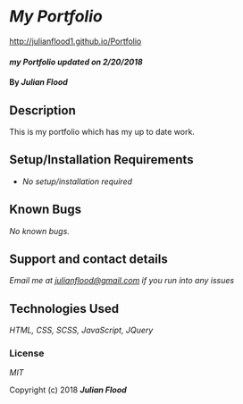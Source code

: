 # _My Portfolio_

http://julianflood1.github.io/Portfolio

#### _my Portfolio updated on 2/20/2018_

#### By _**Julian Flood**_


## Description

This is my portfolio which has my up to date work.

## Setup/Installation Requirements

* _No setup/installation required_

## Known Bugs

_No known bugs._

## Support and contact details

_Email me at julianflood@gmail.com if you run into any issues_

## Technologies Used

_HTML, CSS, SCSS, JavaScript, JQuery_

### License

*MIT*

Copyright (c) 2018 **_Julian Flood_**
